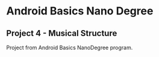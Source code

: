 # Android Basics Nano Degree
## Project 4 - Musical Structure

Project from Android Basics NanoDegree program.
